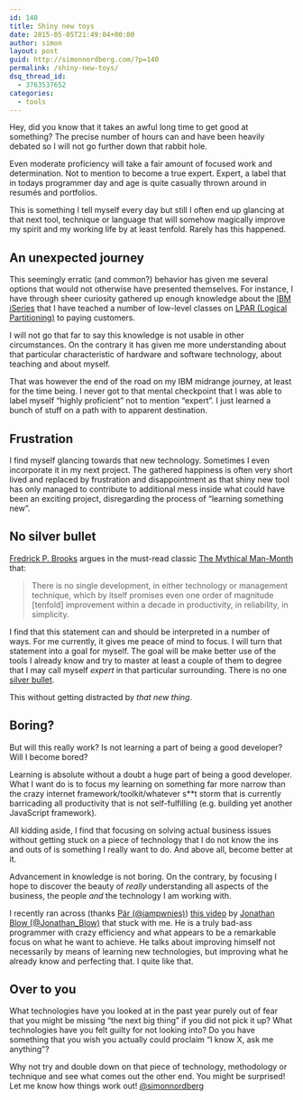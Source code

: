 ```yaml
---
id: 140
title: Shiny new toys
date: 2015-05-05T21:49:04+00:00
author: simon
layout: post
guid: http://simonnordberg.com/?p=140
permalink: /shiny-new-toys/
dsq_thread_id:
  - 3763537652
categories:
  - tools
---
```

Hey, did you know that it takes an awful long time to get good at something? The precise number of hours can and have been heavily debated so I will not go further down that rabbit hole.

Even moderate proficiency will take a fair amount of focused work and determination. Not to mention to become a true expert. Expert, a label that in todays programmer day and age is quite casually thrown around in resumés and portfolios.

This is something I tell myself every day but still I often end up glancing at that next tool, technique or language that will somehow magically improve my spirit and my working life by at least tenfold. Rarely has this happened.

## An unexpected journey

This seemingly erratic (and common?) behavior has given me several options that would not otherwise have presented themselves. For instance, I have through sheer curiosity gathered up enough knowledge about the [IBM iSeries](http://en.wikipedia.org/wiki/IBM_System_i) that I have teached a number of low-level classes on [LPAR (Logical Partitioning)](http://en.wikipedia.org/wiki/Logical_partition_(virtual_computing_platform)) to paying customers.

I will not go that far to say this knowledge is not usable in other circumstances. On the contrary it has given me more understanding about that particular characteristic of hardware and software technology, about teaching and about myself.

That was however the end of the road on my IBM midrange journey, at least for the time being. I never got to that mental checkpoint that I was able to label myself &#8220;highly proficient&#8221; not to mention &#8220;expert&#8221;. I just learned a bunch of stuff on a path with to apparent destination.

## Frustration

I find myself glancing towards that new technology. Sometimes I even incorporate it in my next project. The gathered happiness is often very short lived and replaced by frustration and disappointment as that shiny new tool has only managed to contribute to additional mess inside what could have been an exciting project, disregarding the process of &#8220;learning something new&#8221;.

## No silver bullet

[Fredrick P. Brooks](http://en.wikipedia.org/wiki/Fred_Brooks) argues in the must-read classic [The Mythical Man-Month](http://www.amazon.com/The-Mythical-Man-Month-Engineering-Anniversary-ebook/dp/B000OZ0N6M) that:

> There is no single development, in either technology or management technique, which by itself promises even one order of magnitude [tenfold] improvement within a decade in productivity, in reliability, in simplicity.
    

I find that this statement can and should be interpreted in a number of ways. For me currently, it gives me peace of mind to focus. I will turn that statement into a goal for myself. The goal will be make better use of the tools I already know and try to master at least a couple of them to degree that I may call myself _expert_ in that particular surrounding. There is no one [silver bullet](http://en.wikipedia.org/wiki/Silver_bullet).

This without getting distracted by _that new thing_.

## Boring?

But will this really work? Is not learning a part of being a good developer? Will I become bored?

Learning is absolute without a doubt a huge part of being a good developer. What I want do is to focus my learning on something far more narrow than the crazy internet framework/toolkit/whatever s**t storm that is currently barricading all productivity that is not self-fulfilling (e.g. building yet another JavaScript framework).

All kidding aside, I find that focusing on solving actual business issues without getting stuck on a piece of technology that I do not know the ins and outs of is something I really want to do. And above all, become better at it.

Advancement in knowledge is not boring. On the contrary, by focusing I hope to discover the beauty of _really_ understanding all aspects of the business, the people _and_ the technology I am working with.

I recently ran across (thanks [Pär (@iampwnies)](https://twitter.com/iampwnies)) [this video](https://youtu.be/JjDsP5n2kSM) by [Jonathan Blow (@Jonathan_Blow)](https://twitter.com/jonathan_blow) that stuck with me. He is a truly bad-ass programmer with crazy efficiency and what appears to be a remarkable focus on what he want to achieve. He talks about improving himself not necessarily by means of learning new technologies, but improving what he already know and perfecting that. I quite like that.

## Over to you

What technologies have you looked at in the past year purely out of fear that you might be missing &#8220;the next big thing&#8221; if you did not pick it up? What technologies have you felt guilty for not looking into? Do you have something that you wish you actually could proclaim &#8220;I know X, ask me anything&#8221;?

Why not try and double down on that piece of technology, methodology or technique and see what comes out the other end. You might be surprised! Let me know how things work out! [@simonnordberg](https://twitter.com/simonnordberg)

